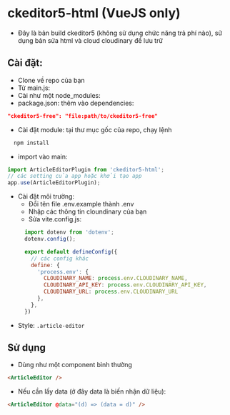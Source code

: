 # ckeditor5-html (VueJS only)

- Đây là bản build ckeditor5 (không sử dụng chức năng trả phí nào), sử dụng bản sửa html và cloud cloudinary để lưu trữ

## Cài đặt:
- Clone về repo của bạn
- Từ main.js:
 - Cài như một node_modules:
  - package.json: thêm vào dependencies: 
  ```json 
  "ckeditor5-free": "file:path/to/ckeditor5-free"
  ```
  - Cài đặt module: tại thư mục gốc của repo, chạy lệnh
  ```sh
    npm install
  ```
  - import vào main:
  ```js
  import ArticleEditorPlugin from 'ckeditor5-html';
  // các setting của app hoặc khởi tạo app
  app.use(ArticleEditorPlugin);
  ```
- Cài đặt môi trường:
  - Đổi tên file .env.example thành .env
  - Nhập các thông tin cloundinary của bạn
  - Sửa vite.config.js:
  ```js
    import dotenv from 'dotenv';
    dotenv.config();

    export default defineConfig({
      // các config khác
      define: {
        'process.env': {
          CLOUDINARY_NAME: process.env.CLOUDINARY_NAME,
          CLOUDINARY_API_KEY: process.env.CLOUDINARY_API_KEY,
          CLOUDINARY_URL: process.env.CLOUDINARY_URL
        },
      },
    })
  ```
- Style: `.article-editor`

## Sử dụng
- Dùng như một component bình thường
```html
<ArticleEditor />
```
- Nếu cần lấy data (ở đây data là biến nhận dữ liệu):
```html
<ArticleEditor @data="(d) => (data = d)" />
```
